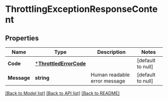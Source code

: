 # ThrottlingExceptionResponseContent

## Properties
Name | Type | Description | Notes
------------ | ------------- | ------------- | -------------
**Code** | [***ThrottledErrorCode**](ThrottledErrorCode.md) |  | [default to null]
**Message** | **string** | Human readable error message | [default to null]

[[Back to Model list]](../README.md#documentation-for-models) [[Back to API list]](../README.md#documentation-for-api-endpoints) [[Back to README]](../README.md)

